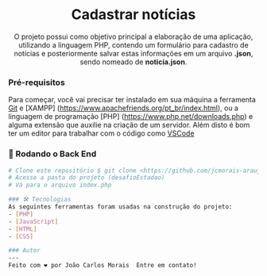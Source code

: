 <h1 align="center">Cadastrar notícias</h1>

<p align="center">O projeto possui como objetivo principal a elaboração de uma aplicação, utilizando a linguagem PHP, contendo um formulário para cadastro de notícias e posteriormente salvar estas informações em um arquivo <strong>.json</strong>, sendo nomeado de <strong>noticia.json</strong>.</p>

### Pré-requisitos 

Para começar, você vai precisar ter instalado em sua máquina a ferramenta [Git](https://git-scm.com) e [XAMPP] (https://www.apachefriends.org/pt_br/index.html), ou a linguagem de programação [PHP] (https://www.php.net/downloads.php) e alguma extensão que auxilie na criação de um servidor. Além disto é bom ter um editor para trabalhar com o código como [VSCode](https://code.visualstudio.com/) 

### 🎲 Rodando o Back End 
 ```bash 
# Clone este repositório $ git clone <https://github.com/jcmorais-araujo/desafioEstadao.git> 
# Acesse a pasta do projeto (desafioEstadao)
# Vá para o arquivo index.php

### 🛠 Tecnologias 
As seguintes ferramentas foram usadas na construção do projeto: 
- [PHP]
- [JavaScript]
- [HTML]
- [CSS]

### Autor
---
Feito com ❤️ por João Carlos Morais  Entre em contato!
